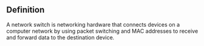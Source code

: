## Definition
A network switch is networking hardware that connects devices on a computer network by using packet switching and MAC addresses to receive and forward data to the destination device.